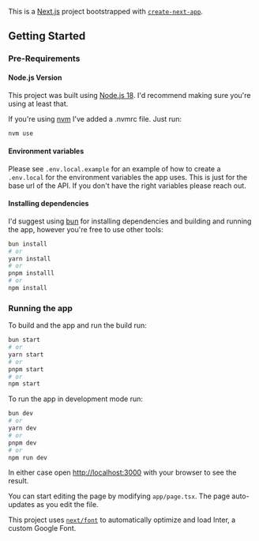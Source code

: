This is a [Next.js](https://nextjs.org/) project bootstrapped with [`create-next-app`](https://github.com/vercel/next.js/tree/canary/packages/create-next-app).

## Getting Started

### Pre-Requirements

#### Node.js Version

This project was built using [Node.js 18](https://nodejs.org/en/blog/release/v18.12.0). I'd recommend making sure you're using at least that.

If you're using [nvm](https://www.npmjs.com/package/nvm) I've added a .nvmrc file. Just run:

```bash
nvm use
```

#### Environment variables

Please see `.env.local.example` for an example of how to create a `.env.local` for the environment variables the app uses. This is just for the base url of the API. If you don't have the right variables please reach out.

#### Installing dependencies

I'd suggest using [bun](https://bun.sh/docs/installation) for installing dependencies and building and running the app, however you're free to use other tools:

```bash
bun install
# or
yarn install
# or
pnpm installl
# or
npm install
```

### Running the app

To build and the app and run the build run:

```bash
bun start
# or
yarn start
# or
pnpm start
# or
npm start
```

To run the app in development mode run:

```bash
bun dev
# or
yarn dev
# or
pnpm dev
# or
npm run dev
```

In either case open [http://localhost:3000](http://localhost:3000) with your browser to see the result.

You can start editing the page by modifying `app/page.tsx`. The page auto-updates as you edit the file.

This project uses [`next/font`](https://nextjs.org/docs/basic-features/font-optimization) to automatically optimize and load Inter, a custom Google Font.

